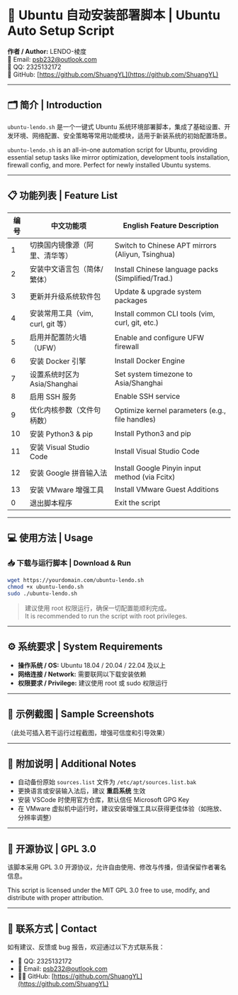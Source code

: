 # 🧰 Ubuntu 自动安装部署脚本 | Ubuntu Auto Setup Script

**作者 / Author:** LENDO-棱度  
📧 Email: psb232@outlook.com  
💬 QQ: 2325132172  
🔗 GitHub: [https://github.com/ShuangYL](https://github.com/ShuangYL)

---

## 🗂️ 简介 | Introduction

`ubuntu-lendo.sh` 是一个一键式 Ubuntu 系统环境部署脚本，集成了基础设置、开发环境、网络配置、安全策略等常用功能模块，适用于新装系统的初始配置场景。

`ubuntu-lendo.sh` is an all-in-one automation script for Ubuntu, providing essential setup tasks like mirror optimization, development tools installation, firewall config, and more. Perfect for newly installed Ubuntu systems.

---

## 📋 功能列表 | Feature List

| 编号 | 中文功能项                  | English Feature Description                       |
| ---- | --------------------------- | ------------------------------------------------ |
| 1    | 切换国内镜像源（阿里、清华等）      | Switch to Chinese APT mirrors (Aliyun, Tsinghua) |
| 2    | 安装中文语言包（简体/繁体）         | Install Chinese language packs (Simplified/Trad.)|
| 3    | 更新并升级系统软件包               | Update & upgrade system packages                 |
| 4    | 安装常用工具（vim, curl, git 等）   | Install common CLI tools (vim, curl, git, etc.)  |
| 5    | 启用并配置防火墙（UFW）            | Enable and configure UFW firewall                |
| 6    | 安装 Docker 引擎                  | Install Docker Engine                            |
| 7    | 设置系统时区为 Asia/Shanghai       | Set system timezone to Asia/Shanghai             |
| 8    | 启用 SSH 服务                      | Enable SSH service                               |
| 9    | 优化内核参数（文件句柄数）          | Optimize kernel parameters (e.g., file handles)  |
| 10   | 安装 Python3 & pip                | Install Python3 and pip                          |
| 11   | 安装 Visual Studio Code           | Install Visual Studio Code                       |
| 12   | 安装 Google 拼音输入法             | Install Google Pinyin input method (via Fcitx)   |
| 13   | 安装 VMware 增强工具               | Install VMware Guest Additions                   |
| 0    | 退出脚本程序                       | Exit the script                                  |


---

## 💻 使用方法 | Usage

### 📥 下载与运行脚本 | Download & Run

```bash
wget https://yourdomain.com/ubuntu-lendo.sh
chmod +x ubuntu-lendo.sh
sudo ./ubuntu-lendo.sh
```

> 建议使用 root 权限运行，确保一切配置能顺利完成。  
> It is recommended to run the script with root privileges.

---

## ⚙️ 系统要求 | System Requirements

- **操作系统 / OS:** Ubuntu 18.04 / 20.04 / 22.04 及以上
- **网络连接 / Network:** 需要联网以下载安装依赖
- **权限要求 / Privilege:** 建议使用 root 或 sudo 权限运行

---

## 📸 示例截图 | Sample Screenshots

（此处可插入若干运行过程截图，增强可信度和引导效果）

---

## 🧩 附加说明 | Additional Notes

- 自动备份原始 `sources.list` 文件为 `/etc/apt/sources.list.bak`
- 更换语言或安装输入法后，建议 **重启系统** 生效
- 安装 VSCode 时使用官方仓库，默认信任 Microsoft GPG Key
- 在 VMware 虚拟机中运行时，建议安装增强工具以获得更佳体验（如拖放、分辨率调整）

---

## 📜 开源协议 | GPL 3.0

该脚本采用 GPL 3.0 开源协议，允许自由使用、修改与传播，但请保留作者署名信息。

This script is licensed under the MIT GPL 3.0 free to use, modify, and distribute with proper attribution.

---

## 🙋 联系方式 | Contact

如有建议、反馈或 bug 报告，欢迎通过以下方式联系我：

- 💬 QQ: 2325132172
- 📧 Email: psb232@outlook.com
- 🧑‍💻 GitHub: [https://github.com/ShuangYL](https://github.com/ShuangYL)
